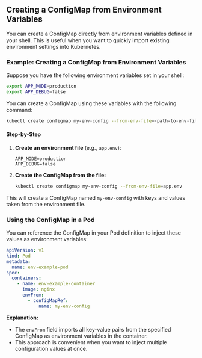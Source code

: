 ## Creating a ConfigMap from Environment Variables

You can create a ConfigMap directly from environment variables defined in your shell. This is useful when you want to quickly import existing environment settings into Kubernetes.

### Example: Creating a ConfigMap from Environment Variables

Suppose you have the following environment variables set in your shell:

```bash
export APP_MODE=production
export APP_DEBUG=false
```

You can create a ConfigMap using these variables with the following command:

```bash
kubectl create configmap my-env-config --from-env-file=<path-to-env-file>
```

#### Step-by-Step

1. **Create an environment file** (e.g., `app.env`):

    ```env
    APP_MODE=production
    APP_DEBUG=false
    ```

2. **Create the ConfigMap from the file:**

    ```bash
    kubectl create configmap my-env-config --from-env-file=app.env
    ```

This will create a ConfigMap named `my-env-config` with keys and values taken from the environment file.

### Using the ConfigMap in a Pod

You can reference the ConfigMap in your Pod definition to inject these values as environment variables:

```yaml
apiVersion: v1
kind: Pod
metadata:
  name: env-example-pod
spec:
  containers:
    - name: env-example-container
      image: nginx
      envFrom:
        - configMapRef:
            name: my-env-config
```

**Explanation:**
- The `envFrom` field imports all key-value pairs from the specified ConfigMap as environment variables in the container.
- This approach is convenient when you want to inject multiple configuration values at once.

